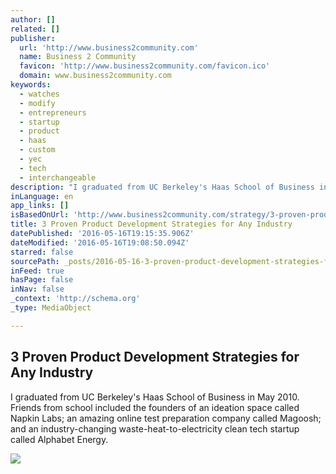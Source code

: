 ```yaml
---
author: []
related: []
publisher:
  url: 'http://www.business2community.com'
  name: Business 2 Community
  favicon: 'http://www.business2community.com/favicon.ico'
  domain: www.business2community.com
keywords:
  - watches
  - modify
  - entrepreneurs
  - startup
  - product
  - haas
  - custom
  - yec
  - tech
  - interchangeable
description: "I graduated from UC Berkeley's Haas School of Business in May 2010. Friends from school included the founders of an ideation space called Napkin Labs; an amazing online test preparation company called Magoosh; and an industry-changing waste-heat-to-electricity clean tech startup called Alphabet Energy."
inLanguage: en
app_links: []
isBasedOnUrl: 'http://www.business2community.com/strategy/3-proven-product-development-strategies-for-any-industry-0240727#FvQCBybjBvWCmPsj.97'
title: 3 Proven Product Development Strategies for Any Industry
datePublished: '2016-05-16T19:15:35.906Z'
dateModified: '2016-05-16T19:08:50.094Z'
starred: false
sourcePath: _posts/2016-05-16-3-proven-product-development-strategies-for-any-industry.md
inFeed: true
hasPage: false
inNav: false
_context: 'http://schema.org'
_type: MediaObject

---
```

<article style=""><h1>3 Proven Product Development Strategies for Any Industry</h1><p>I graduated from UC Berkeley's Haas School of Business in May 2010. Friends from school included the founders of an ideation space called Napkin Labs; an amazing online test preparation company called Magoosh; and an industry-changing waste-heat-to-electricity clean tech startup called Alphabet Energy.</p><img src="http://cdn.business2community.com/wp-content/uploads/2012/08/prepackaged_breadpeanutbutter_department-300x200.jpg" /></article>